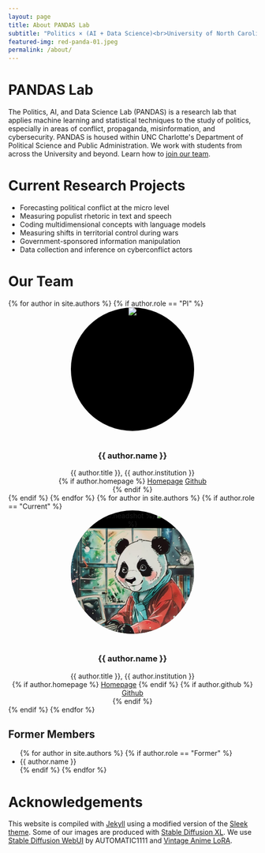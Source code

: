 ```yaml
---
layout: page
title: About PANDAS Lab
subtitle: "Politics × (AI + Data Science)<br>University of North Carolina at Charlotte"
featured-img: red-panda-01.jpeg
permalink: /about/
---
```


# PANDAS Lab

The Politics, AI, and Data Science Lab (PANDAS) is a research lab that applies machine learning and statistical techniques to the study of politics, especially in areas of conflict, propaganda, misinformation, and cybersecurity. PANDAS is housed within UNC Charlotte's Department of Political Science and Public Administration. We work with students from across the University and beyond. Learn how to [join our team](/join.html).

# Current Research Projects

* Forecasting political conflict at the micro level
* Measuring populist rhetoric in text and speech
* Coding multidimensional concepts with language models
* Measuring shifts in territorial control during wars
* Government-sponsored information manipulation
* Data collection and inference on cyberconflict actors

# Our Team
<a href="#team"></a>

<div class="post-list" style="justify-content: center" itemscope="" itemtype="http://schema.org/Blog">
            {% for author in site.authors %}
            {% if author.role == "PI" %}
            <div class="author-card">
              <center>
              <div style="min-width:250px; min-height:250px; max-width:250px; max-height:250px; border-radius:50%; overflow:hidden; background-color:black">
                <img src="{{ author.headshot }}" style="width:100%; margin:0; padding:0">
              </div><br>
               <h3>{{ author.name }}</h3>
               {{ author.title }}, {{ author.institution }} <br>
                {% if author.homepage %}
                  <a href="{{ author.homepage }}" class="label onwhite">Homepage</a> <a href="{{ author.github }}" class="label onwhite">Github</a> <br>
                {% endif %}
              </center>
            </div>
            {% endif %}
            {% endfor %}
            {% for author in site.authors %}
            {% if author.role == "Current" %}
            <div class="author-card">
              <center>
              <div style="min-width:250px; min-height:250px; max-width:250px; max-height:250px; border-radius:50%; overflow:hidden; background-color:black">
              	{% if author.headshot %}
                	<img src="{{ author.headshot }}" style="width:100%; margin:0; padding:0">
                {% else %}
                	<img src="/assets/img/panda-headshot.jpeg" style="width:100%; margin:0; padding:0">
                {% endif %}
              </div><br>
               <h3>{{ author.name }}</h3>
               {{ author.title }}, {{ author.institution }} <br>
                {% if author.homepage %}
                  <a href="{{ author.homepage }}" class="label onwhite">Homepage</a> 
                {% endif %}
                {% if author.github %}
                  <a href="{{ author.github }}" class="label onwhite">Github</a> <br>
                {% endif %}
              </center>
            </div>
            {% endif %}
            {% endfor %}
</div>

## Former Members
<!-- <div class="callout"> -->
<ul>
{% for author in site.authors %}
    {% if author.role == "Former" %}
        <li> {{ author.name }} </li>
    {% endif %}
{% endfor %}
</ul>
<!-- </div> -->


# Acknowledgements  

This website is compiled with [Jekyll](https://jekyllrb.com/) using a modified version of the [Sleek theme](https://github.com/janczizikow/sleek). Some of our images are produced with [Stable Diffusion XL](https://huggingface.co/papers/2307.01952). We use 
[Stable Diffusion WebUI](https://github.com/AUTOMATIC1111/stable-diffusion-webui) by AUTOMATIC1111 and [Vintage Anime LoRA](https://civitai.com/models/313318/vintage-anime).